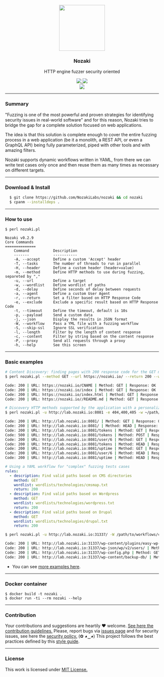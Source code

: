 <p align="center">
  <img src="https://heitorgouvea.me/images/projects/nozaki/logo.png" width="150px" heigth="150px">
  <h3 align="center"><b>Nozaki</b></h3>
  <p align="center">HTTP engine fuzzer security oriented</p>
  <p align="center">
    <a href="/LICENSE.md">
      <img src="https://img.shields.io/badge/license-MIT-blue.svg">
    </a>
    <a href="https://github.com/htrgouvea/nozaki/releases">
      <img src="https://img.shields.io/badge/version-0.2.9-blue.svg">
    </a>
    <br/>
    <img src="https://github.com/htrgouvea/nozaki/actions/workflows/linter.yml/badge.svg">
  </p>
</p>

---

### Summary

"Fuzzing is one of the most powerful and proven strategies for identifying security issues in real-world software" and for this reason, Nozaki tries to bridge the gap for a complete solution focused on web applications.

The idea is that this solution is complete enough to cover the entire fuzzing process in a web application (be it a monolith, a REST API, or even a GraphQL API) being fully parameterized, piped with other tools and with amazing filters.

Nozaki supports dynamic workflows written in YAML, from there we can write test cases only once and then reuse them as many times as necessary on different targets.

---

### Download & Install

``` bash
  $ git clone https://github.com/NozakiLabs/nozaki && cd nozaki
  $ cpanm --installdeps .
```

---

### How to use

```
$ perl nozaki.pl

Nozaki v0.2.9
Core Commands
==============
    Command           Description
    -------           -----------
    -A, --accept      Define a custom 'Accept' header
    -T, --tasks       The number of threads to run in parallel
    -H, --header      Define a custom header (header=value)
    -m, --method      Define HTTP methods to use during fuzzing, separeted by ","
    -u, --url         Define a target
    -w, --wordlist    Define wordlist of paths
    -d, --delay       Define seconds of delay between requests
    -a, --agent       Define a custom User Agent
    -r, --return      Set a filter based on HTTP Response Code
    -e, --exclude     Exclude a specific result based on HTTP Response Code
    -t, --timeout     Define the timeout, default is 10s
    -p, --payload     Send a custom data
    -j, --json        Display the results in JSON format
    -W, --workflow    Pass a YML file with a fuzzing workflow
    -S, --skip-ssl    Ignore SSL verification
    -l, --length      Filter by the length of content response 
    -c, --content     Filter by string based on the content response
    -P, --proxy       Send all requests through a proxy
    -h, --help        See this screen
```

---

### Basic examples

```bash
# Content Discovery: finding pages with 200 response code for the GET method
$ perl nozaki.pl --method GET --url https://nozaki.io/ --return 200 --wordlist /path/to/wordlist.txt

Code: 200 | URL: https://nozaki.io/CNAME | Method: GET | Response: OK | Length: null
Code: 200 | URL: https://nozaki.io/index | Method: GET | Response: OK | Length: 6335
Code: 200 | URL: https://nozaki.io/index.html | Method: GET | Response: OK | Length: 6335
Code: 200 | URL: https://nozaki.io//README.md | Method: GET | Response: OK | Length: 3950
```

```bash
# Discovery HTTP methods supported by the application with a personalized wordlist and auth token
$ perl nozaki.pl -u http://lab.nozaki.io:8081 -e 404,400,405 -w ~/path/to/wordlist.txt -H "X-Auth-Token=da1b16b40fe719cb73c7a19e2b6fa9c7" -H "Content-type=application/json"

Code: 200 | URL: http://lab.nozaki.io:8081/ | Method: GET | Response: OK | Length: 85
Code: 200 | URL: http://lab.nozaki.io:8081/ | Method: HEAD | Response: OK | Length: 85
Code: 200 | URL: http://lab.nozaki.io:8081/tokens | Method: GET | Response: OK | Length: 246
Code: 500 | URL: http://lab.nozaki.io:8081/tokens | Method: POST | Response: Internal Server Error | Length: 1469
Code: 200 | URL: http://lab.nozaki.io:8081/user/6 | Method: GET | Response: OK | Length: 72
Code: 200 | URL: http://lab.nozaki.io:8081/tokens | Method: HEAD | Response: OK | Length: 246
Code: 200 | URL: http://lab.nozaki.io:8081/uptime | Method: GET | Response: OK | Length: 129
Code: 200 | URL: http://lab.nozaki.io:8081/user/6 | Method: HEAD | Response: OK | Length: 72
Code: 200 | URL: http://lab.nozaki.io:8081/uptime | Method: HEAD | Response: OK | Length: 129
```

```yml
# Using a YAML workflow for "complex" fuzzing tests cases
rules:
  - description: Find valid paths based on CMS directories
    method: GET
    wordlist: wordlists/technologies/cmsmap.txt
    return: 200
  - description: Find valid paths based on Wordpress
    method: GET
    wordlist: wordlists/technologies/wordpress.txt
    return: 200
  - description: Find valid paths based on Drupal
    method: GET
    wordlist: wordlists/technologies/drupal.txt
    return: 200
```

```bash
$ perl nozaki.pl -u http://lab.nozaki.io:31337/ -W /path/to/workflows/cms.yml

Code: 200 | URL: http://lab.nozaki.io:31337/wp-content/plugins/easy-wp-smtp/ | Method: GET | Response: OK | Length: null
Code: 200 | URL: http://lab.nozaki.io:31337/wp-json/wp/v2/users/ | Method: GET | Response: OK | Length: null
Code: 200 | URL: http://lab.nozaki.io:31337/wp-config.php | Method: GET | Response: OK | Length: null
Code: 200 | URL: http://lab.nozaki.io:31337/wp-content/backup-db/ | Method: GET | Response: OK | Length: null
```

* You can see [more examples here](/docs/Examples.md).

---

### Docker container

```
$ docker build -t nozaki . 
$ docker run -ti --rm nozaki --help
```

---

### Contribution

Your contributions and suggestions are heartily ♥ welcome. [See here the contribution guidelines.](/.github/CONTRIBUTING.md) Please, report bugs via [issues page](https://github.com/htrgouvea/nozaki/issues) and for security issues, see here the [security policy.](/SECURITY.md) (✿ ◕‿◕) This project follows the best practices defined by this [style guide](https://heitorgouvea.me/projects/perl-style-guide).

---

### License

This work is licensed under [MIT License.](/LICENSE.md)